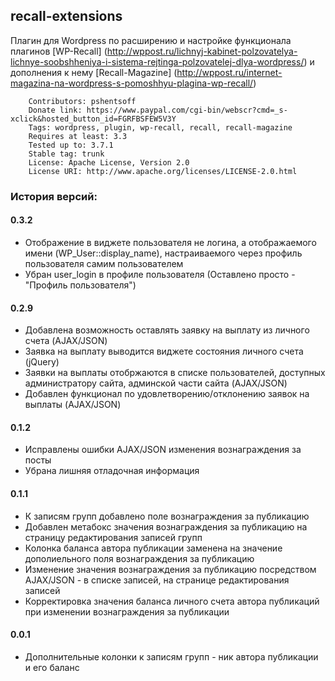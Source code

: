 ## recall-extensions

Плагин для Wordpress по расширению и настройке функционала плагинов
[WP-Recall] (http://wppost.ru/lichnyj-kabinet-polzovatelya-lichnye-soobshheniya-i-sistema-rejtinga-polzovatelej-dlya-wordpress/)
и дополнения к нему [Recall-Magazine] (http://wppost.ru/internet-magazina-na-wordpress-s-pomoshhyu-plagina-wp-recall/)

        Contributors: pshentsoff
        Donate link: https://www.paypal.com/cgi-bin/webscr?cmd=_s-xclick&hosted_button_id=FGRFBSFEW5V3Y
        Tags: wordpress, plugin, wp-recall, recall, recall-magazine
        Requires at least: 3.3
        Tested up to: 3.7.1
        Stable tag: trunk
        License: Apache License, Version 2.0
        License URI: http://www.apache.org/licenses/LICENSE-2.0.html

### История версий:

#### 0.3.2
-   Отображение в виджете пользователя не логина, а отображаемого имени (WP_User::display_name), настраиваемого через
профиль пользователя самим пользователем
-   Убран user_login в профиле пользователя (Оставлено просто - "Профиль пользователя")

#### 0.2.9
-   Добавлена возможность оставлять заявку на выплату из личного счета (AJAX/JSON)
-   Заявка на выплату выводится виджете состояния личного счета (jQuery)
-   Заявки на выплаты отобржаются в списке пользователей, доступных администратору сайта, админской части сайта (AJAX/JSON)
-   Добавлен функционал по удовлетворению/отклонению заявок на выплаты (AJAX/JSON)

#### 0.1.2
-   Исправлены ошибки  AJAX/JSON изменения вознаграждения за посты
-   Убрана лишняя отладочная информация

#### 0.1.1
-   К записям групп добавлено поле вознаграждения за публикацию
-   Добавлен метабокс значения вознаграждения за публикацию на страницу редактирования записей групп
-   Колонка баланса автора публикации заменена на значение дополиельного поля вознаграждения за публикацию
-   Изменение значения вознаграждения за публикацию посредством AJAX/JSON - в списке записей, на странице редактирования записей
-   Корректировка значения баланса личного счета автора публикаций при изменении вознаграждения за публикации

#### 0.0.1
-   Дополнительные колонки к записям групп - ник автора публикации и его баланс
